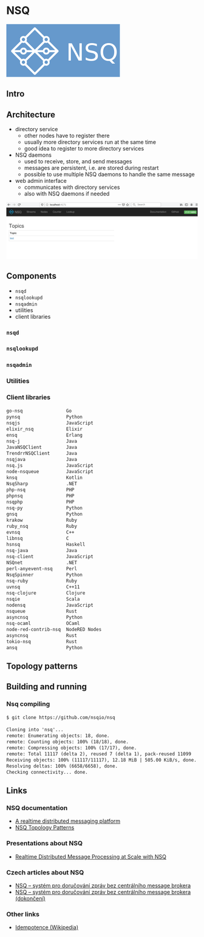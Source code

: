 # NSQ

![NSQ logo](images/NSQ_logo.png)

## Intro

## Architecture

* directory service
    - other nodes have to register there
    - usually more directory services run at the same time
    - good idea to register to more directory services
* NSQ daemons
    - used to receive, store, and send messages
    - messages are persistent, i.e. are stored during restart
    - possible to use multiple NSQ daemons to handle the same message
* web admin interface
    - communicates with directory services
    - also with NSQ daemons if needed

![NSQ web admin interface](images/NSQ_1.png)

## Components

* `nsqd`
* `nsqlookupd`
* `nsqadmin`
* utilities
* client libraries

### `nsqd`

### `nsqlookupd`

### `nsqadmin`

### Utilities

### Client libraries

```
go-nsq                Go
pynsq                 Python
nsqjs                 JavaScript
elixir_nsq            Elixir
ensq                  Erlang
nsq-j                 Java
JavaNSQClient         Java
TrendrrNSQClient      Java
nsqjava               Java
nsq.js                JavaScript
node-nsqueue          JavaScript
knsq                  Kotlin
NsqSharp              .NET
php-nsq               PHP
phpnsq                PHP
nsqphp                PHP
nsq-py                Python
gnsq                  Python
krakow                Ruby
ruby_nsq              Ruby
evnsq                 C++
libnsq                C
hsnsq                 Haskell
nsq-java              Java
nsq-client            JavaScript
NSQnet                .NET
perl-anyevent-nsq     Perl
NsqSpinner            Python
nsq-ruby              Ruby
uvnsq                 C++11
nsq-clojure           Clojure
nsqie                 Scala
nodensq               JavaScript
nsqueue               Rust
asyncnsq              Python
nsq-ocaml             OCaml
node-red-contrib-nsq  NodeRED Nodes
asyncnsq              Rust
tokio-nsq             Rust
ansq                  Python
```

## Topology patterns

## Building and running

### Nsq compiling

```
$ git clone https://github.com/nsqio/nsq
 
Cloning into 'nsq'...
remote: Enumerating objects: 18, done.
remote: Counting objects: 100% (18/18), done.
remote: Compressing objects: 100% (17/17), done.
remote: Total 11117 (delta 2), reused 7 (delta 1), pack-reused 11099
Receiving objects: 100% (11117/11117), 12.18 MiB | 505.00 KiB/s, done.
Resolving deltas: 100% (6658/6658), done.
Checking connectivity... done.
```

## Links

### NSQ documentation

* [A realtime distributed messaging platform](https://nsq.io/)
* [NSQ Topology Patterns](https://nsq.io/deployment/topology_patterns.html)

### Presentations about NSQ

* [Realtime Distributed Message Processing at Scale with NSQ](https://www.youtube.com/watch?v=IkU8JsxdCAM)

### Czech articles about NSQ

* [NSQ – systém pro doručování zpráv bez centrálního message brokera](https://www.root.cz/clanky/nsq-system-pro-dorucovani-zprav-bez-centralniho-message-brokera/)
* [NSQ – systém pro doručování zpráv bez centrálního message brokera (dokončení)](https://www.root.cz/clanky/nsq-system-pro-dorucovani-zprav-bez-centralniho-message-brokera-dokonceni/)

### Other links

* [Idempotence (Wikipedia)](https://en.wikipedia.org/wiki/Idempotence)
